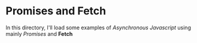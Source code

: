 # Promises and Fetch

In this directory, I'll load some examples of _Asynchronous Javascript_ using mainly _Promises_ and **Fetch**
